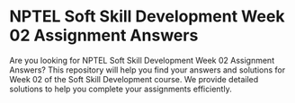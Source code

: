 # NPTEL Soft Skill Development Week 02 Assignment Answers

Are you looking for NPTEL Soft Skill Development Week 02 Assignment Answers? This repository will help you find your answers and solutions for Week 02 of the Soft Skill Development course. We provide detailed solutions to help you complete your assignments efficiently.
